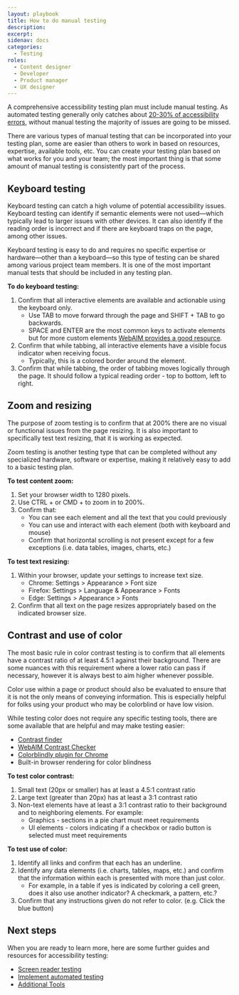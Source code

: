 ```yaml
---
layout: playbook
title: How to do manual testing
description: 
excerpt: 
sidenav: docs
categories:
  - Testing
roles:
  - Content designer
  - Developer
  - Product manager
  - UX designer
---
```


A comprehensive accessibility testing plan must include manual testing. As automated testing generally only catches about [20-30% of accessibility errors](https://www.levelaccess.com/blog/automated-accessibility-testing-tools-how-much-do-scans-catch/), without manual testing the majority of issues are going to be missed.

There are various types of manual testing that can be incorporated into your testing plan, some are easier than others to work in based on resources, expertise, available tools, etc. You can create your testing plan based on what works for you and your team; the most important thing is that some amount of manual testing is consistently part of the process.


## Keyboard testing

Keyboard testing can catch a high volume of potential accessibility issues. Keyboard testing can identify if semantic elements were not used—which typically lead to larger issues with other devices. It can also identify if the reading order is incorrect and if there are keyboard traps on the page, among other issues.

Keyboard testing is easy to do and requires no specific expertise or hardware—other than a keyboard—so this type of  testing can be shared among various project team members. It is one of the most important manual tests that should be included in any testing plan. 

**To do keyboard testing:**
1. Confirm that all interactive elements are available and actionable using the keyboard only.
   * Use TAB to move forward through the page and SHIFT + TAB to go backwards.
   * SPACE and ENTER are the most common keys to activate elements but for more custom elements [WebAIM provides a good resource](https://webaim.org/techniques/keyboard/#testing).
2. Confirm that while tabbing, all interactive elements have a visible focus indicator when receiving focus.
   * Typically, this is a colored border around the element.
3. Confirm that while tabbing, the order of tabbing moves logically through the page. It should follow a typical reading order - top to bottom, left to right.


## Zoom and resizing
The purpose of zoom testing is to confirm that at 200% there are no visual or functional issues from the page resizing. It is also important to specifically test text resizing, that it is working as expected.

Zoom testing is another testing type that can be completed without any specialized hardware, software or expertise, making it relatively easy to add to a basic testing plan.

**To test content zoom:**
1. Set your browser width to 1280 pixels.
2. Use CTRL + or CMD + to zoom in to 200%.
3. Confirm that:
   * You can see each element and all the text that you could previously
   * You can use and interact with each element (both with keyboard and mouse)
   * Confirm that horizontal scrolling is not present except for a few exceptions (i.e. data tables, images, charts, etc.)

**To test text resizing:**
1. Within your browser, update your settings to increase text size.
   * Chrome: Settings > Appearance > Font size
   * Firefox: Settings > Language & Appearance > Fonts
   * Edge: Settings > Appearance > Fonts
2. Confirm that all text on the page resizes appropriately based on the indicated browser size.

## Contrast and use of color
The most basic rule in color contrast testing is to confirm that all elements have a contrast ratio of at least 4.5:1 against their background. There are some nuances with this requirement where a lower ratio can pass if necessary, however it is always best to aim higher whenever possible. 

Color use within a page or product should also be evaluated to ensure that it is not the only means of conveying information. This is especially helpful for folks using your product who may be colorblind or have low vision.

While testing color does not require any specific testing tools, there are some available that are helpful and may make testing easier:
* [Contrast finder](https://app.contrast-finder.org/)
* [WebAIM Contrast Checker](https://webaim.org/resources/contrastchecker/)
* [Colorblindly plugin for Chrome](https://chromewebstore.google.com/detail/colorblindly/floniaahmccleoclneebhhmnjgdfijgg?pli=1)
* Built-in browser rendering for color blindness

**To test color contrast:**
1. Small text (20px or smaller) has at least a 4.5:1 contrast ratio
2. Large text (greater than 20px) has at least a 3:1 contrast ratio
3. Non-text elements have at least a 3:1 contrast ratio to their background and to neighboring elements. For example:
   * Graphics - sections in a pie chart must meet requirements
   * UI elements - colors indicating if a checkbox or radio button is selected must meet requirements

**To test use of color:**
1. Identify all links and confirm that each has an underline.
2. Identify any data elements (i.e. charts, tables, maps, etc.) and confirm that the information within each is presented with more than just color.
   * For example, in a table if yes is indicated by coloring a cell green, does it also use another indicator? A checkmark, a pattern, etc.?
3. Confirm that any instructions given do not refer to color. (e.g. Click the blue button)


## Next steps
When you are ready to learn more, here are some further guides and resources for accessibility testing:

* [Screen reader testing](https://accessibility.civicactions.com/playbook/AT)
* [Implement automated testing](https://accessibility.civicactions.com/playbook/automated-testing)
* [Additional Tools](https://accessibility.civicactions.com/guide/tools)


